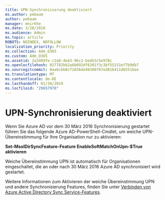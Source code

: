 ```yaml
---
title: UPN-Synchronisierung deaktiviert
ms.author: pebaum
author: pebaum
manager: mnirkhe
ms.date: 3/20/2018
ms.audience: Admin
ms.topic: article
ROBOTS: NOINDEX, NOFOLLOW
localization_priority: Priority
ms.collection: Adm_O365
ms.custom: Adm_O365
ms.assetid: 2a3489fe-c2a8-4e43-96c2-be4b3c5e978c
ms.openlocfilehash: 027782bb2a6b892df6201f3c3bf55151ef7b9db7
ms.sourcegitcommit: 0ae6cbb8cf2836da98300767ed81b411d6551bee
ms.translationtype: MT
ms.contentlocale: de-DE
ms.lasthandoff: 01/30/2019
ms.locfileid: "29657970"
---
```

# <a name="upn-sync-disabled"></a>UPN-Synchronisierung deaktiviert

Wenn Sie Azure AD vor dem 30 März 2016 Synchronisierung gestartet führen Sie das folgende Azure AD-PowerShell-Cmdlet, um weiche UPN-Übereinstimmung für Ihre Organisation nur zu aktivieren:
  
 **Set-MsolDirSyncFeature-Feature EnableSoftMatchOnUpn-$True aktivieren**
  
Weiche Übereinstimmung UPN ist automatisch für Organisationen eingeschaltet, die an oder nach 30 März 2016 Azure AD synchronisiert wird gestartet.
  
Weitere Informationen zum Aktivieren der weiche Übereinstimmung UPN und andere Synchronisierung Features, finden Sie unter [Verbinden von Azure Active Directory Sync Service-Features](https://docs.microsoft.com/azure/active-directory/connect/active-directory-aadconnectsyncservice-features).
  

